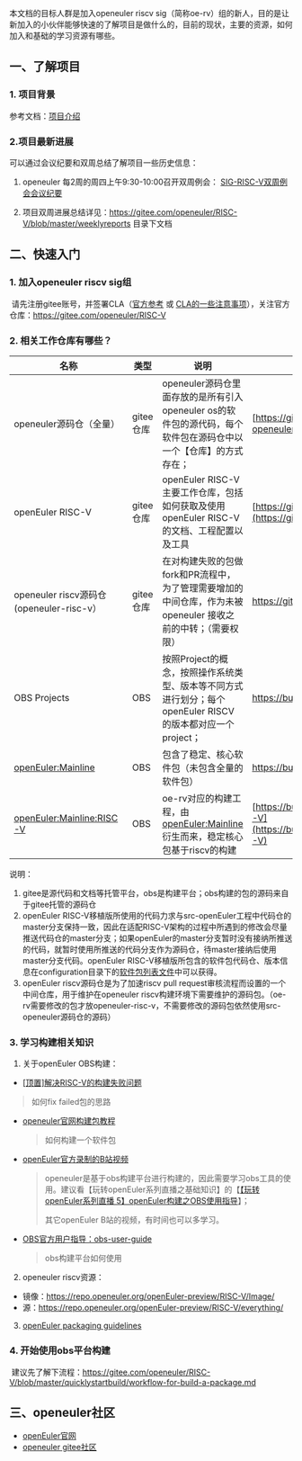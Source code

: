 本文档的目标人群是加入openeuler riscv sig（简称oe-rv）组的新人，目的是让新加入的小伙伴能够快速的了解项目是做什么的，目前的现状，主要的资源，如何加入和基础的学习资源有哪些。



## 一、了解项目

### 1. 项目背景

参考文档：[项目介绍](https://gitee.com/openeuler/RISC-V/blob/master/quicklystartbuild/introduction.md)



### 2.项目最新进展

可以通过会议纪要和双周总结了解项目一些历史信息：

1. openeuler 每2周的周四上午9:30-10:00召开双周例会： [SIG-RISC-V双周例会会议纪要](https://etherpad.openeuler.org/p/sig-RISC-V-meetings)  

2. 项目双周进展总结详见：https://gitee.com/openeuler/RISC-V/blob/master/weeklyreports 目录下文档



## 二、快速入门

### 1. 加入openeuler riscv sig组

​	请先注册gitee账号，并签署CLA（[官方参考](https://gitee.com/openeuler/community/blob/master/zh/contributors/README.md)  或 [CLA的一些注意事项](https://gitee.com/openeuler/RISC-V/blob/master/quicklystartbuild/sign-gitee-CLA.md)），关注官方仓库：https://gitee.com/openeuler/RISC-V 



### 2. 相关工作仓库有哪些？

| 名称 | 类型 | 说明 | 访问地址 |
| --- | --- | --- | --- |
| openeuler源码仓（全量） | gitee仓库 | openeuler源码仓里面存放的是所有引入openeuler os的软件包的源代码，每个软件包在源码仓中以一个【仓库】的方式存在； | [https://gitee.com/src-openeuler](https://gitee.com/src-openeuler)  |
| openEuler RISC-V | gitee仓库 | openEuler RISC-V主要工作仓库，包括如何获取及使用openEuler RISC-V的文档、工程配置以及工具 | [https://gitee.com/openeuler/RISC-V](https://gitee.com/openeuler/RISC-V) |
| openeuler riscv源码仓(openeuler-risc-v） | gitee仓库 | 在对构建失败的包做fork和PR流程中，为了管理需要增加的中间仓库，作为未被openeuler 接收之前的中转；（需要权限） | https://gitee.com/openeuler-risc-v |
| OBS Projects | OBS | 按照Project的概念，按照操作系统类型、版本等不同方式进行划分；每个openEuler RISCV的版本都对应一个project； | https://build.openeuler.org/project/ |
| [openEuler:Mainline](https://build.openeuler.org/project/show/openEuler:Mainline) | OBS | 包含了稳定、核心软件包（未包含全量的软件包） | https://build.openeuler.org/project/show/openEuler:Mainline |
| [openEuler:Mainline:RISC-V](https://build.openeuler.org/project/show/openEuler:Mainline:RISC-V) | OBS | oe-rv对应的构建工程，由[openEuler:Mainline](https://build.openeuler.org/project/show/openEuler:Mainline)衍生而来，稳定核心包基于riscv的构建 | [https://build.openeuler.org/project/show/openEuler:Mainline:RISC-V](https://build.openeuler.org/project/show/openEuler:Mainline:RISC-V) |



说明：

1. gitee是源代码和文档等托管平台，obs是构建平台；obs构建的包的源码来自于gitee托管的源码仓
2. openEuler RISC-V移植版所使用的代码力求与src-openEuler工程中代码仓的master分支保持一致，因此在适配RISC-V架构的过程中所遇到的修改会尽量推送代码仓的master分支；如果openEuler的master分支暂时没有接纳所推送的代码，就暂时使用所推送的代码分支作为源码仓，待master接纳后使用master分支代码。openEuler RISC-V移植版所包含的软件包代码仓、版本信息在configuration目录下的[软件包列表文件](https://gitee.com/openeuler/RISC-V/blob/master/configuration/RISC-V_list.yaml)中可以获得。
3. openEuler riscv源码仓是为了加速riscv pull request审核流程而设置的一个中间仓库，用于维护在openeuler riscv构建环境下需要维护的源码包。（oe-rv需要修改的包才放openeuler-risc-v，不需要修改的源码包依然使用src-openeuler源码仓的源码）



### 3. 学习构建相关知识

1. 关于openEuler OBS构建：

-  [[顶置]解决RISC-V的构建失败问题](https://gitee.com/openeuler/RISC-V/issues/I1U0YD?from=project-issue)

  > 如何fix failed包的思路

- [openeuler官网构建包教程](https://docs.openeuler.org/zh/docs/20.09/docs/ApplicationDev/%E6%9E%84%E5%BB%BARPM%E5%8C%85.html)

  > 如何构建一个软件包

- [openEuler官方录制的B站视频](https://space.bilibili.com/527064077/channel/detail?cid=159892&ctype=0)

  > openeuler是基于obs构建平台进行构建的，因此需要学习obs工具的使用。建议看【玩转openEuler系列直播之基础知识】的【[【玩转openEuler系列直播 5】openEuler构建之OBS使用指导](https://www.bilibili.com/video/BV1YK411H7E2)】；
  >
  > 其它openEuler B站的视频，有时间也可以多学习。

- [OBS官方用户指导：obs-user-guide](https://openbuildservice.org/help/manuals/obs-user-guide/)

  > obs构建平台如何使用



2. openeuler riscv资源：

- 镜像：https://repo.openeuler.org/openEuler-preview/RISC-V/Image/
- 源：https://repo.openeuler.org/openEuler-preview/RISC-V/everything/



3. [openEuler packaging guidelines](https://gitee.com/openeuler/community/blob/master/zh/contributors/packaging.md)



### 4. 开始使用obs平台构建

​	建议先了解下流程：https://gitee.com/openeuler/RISC-V/blob/master/quicklystartbuild/workflow-for-build-a-package.md



## 三、openeuler社区

- [openEuler官网](https://openeuler.org/zh/) 
- [openeuler gitee社区](https://gitee.com/openeuler)



